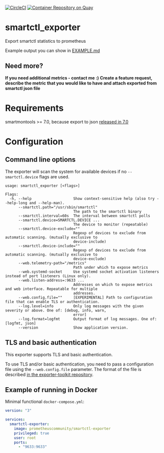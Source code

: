 [![CircleCI](https://circleci.com/gh/prometheus-community/smartctl_exporter.svg?style=svg)](https://circleci.com/gh/prometheus-community/smartctl_exporter)
[![Container Repository on Quay](https://quay.io/repository/prometheuscommunity/smartctl-exporter/status "Container Repository on Quay")](https://quay.io/repository/prometheuscommunity/smartctl-exporter)

# smartctl_exporter
Export smartctl statistics to prometheus

Example output you can show in [EXAMPLE.md](EXAMPLE.md)

## Need more?
**If you need additional metrics - contact me :)**
**Create a feature request, describe the metric that you would like to have and attach exported from smartctl json file**

# Requirements
smartmontools >= 7.0, because export to json [released in 7.0](https://www.smartmontools.org/browser/tags/RELEASE_7_0/smartmontools/NEWS#L11)

# Configuration
## Command line options

The exporter will scan the system for available devices if no `--smartctl.device` flags are used.

```
usage: smartctl_exporter [<flags>]

Flags:
  -h, --help                   Show context-sensitive help (also try --help-long and --help-man).
      --smartctl.path="/usr/sbin/smartctl"  
                               The path to the smartctl binary
      --smartctl.interval=60s  The interval between smartctl polls
      --smartctl.device=SMARTCTL.DEVICE ...  
                               The device to monitor (repeatable)
      --smartctl.device-exclude=""
                               Regexp of devices to exclude from automatic scanning. (mutually exclusive to
                               device-include)
      --smartctl.device-include=""
                               Regexp of devices to exclude from automatic scanning. (mutually exclusive to
                               device-exclude)
      --web.telemetry-path="/metrics"  
                               Path under which to expose metrics
      --web.systemd-socket     Use systemd socket activation listeners instead of port listeners (Linux only).
      --web.listen-address=:9633 ...
                               Addresses on which to expose metrics and web interface. Repeatable for multiple
                               addresses.
      --web.config.file=""     [EXPERIMENTAL] Path to configuration file that can enable TLS or authentication.
      --log.level=info         Only log messages with the given severity or above. One of: [debug, info, warn,
                               error]
      --log.format=logfmt      Output format of log messages. One of: [logfmt, json]
      --version                Show application version.
```

## TLS and basic authentication

This exporter supports TLS and basic authentication.

To use TLS and/or basic authentication, you need to pass a configuration file
using the `--web.config.file` parameter. The format of the file is described
[in the exporter-toolkit repository](https://github.com/prometheus/exporter-toolkit/blob/master/docs/web-configuration.md).

## Example of running in Docker

Minimal functional `docker-compose.yml`:
```yaml
version: "3"

services:
  smartctl-exporter:
    image: prometheuscommunity/smartctl-exporter
    privileged: true
    user: root
    ports:
      - "9633:9633"
```
